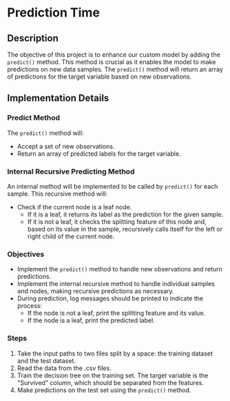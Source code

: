 # Prediction Time

## Description
The objective of this project is to enhance our custom model by adding the `predict()` method. This method is crucial as it enables the model to make predictions on new data samples. The `predict()` method will return an array of predictions for the target variable based on new observations.

## Implementation Details

### Predict Method
The `predict()` method will:
- Accept a set of new observations.
- Return an array of predicted labels for the target variable.

### Internal Recursive Predicting Method
An internal method will be implemented to be called by `predict()` for each sample. This recursive method will:
- Check if the current node is a leaf node.
  - If it is a leaf, it returns its label as the prediction for the given sample.
  - If it is not a leaf, it checks the splitting feature of this node and, based on its value in the sample, recursively calls itself for the left or right child of the current node.

### Objectives
- Implement the `predict()` method to handle new observations and return predictions.
- Implement the internal recursive method to handle individual samples and nodes, making recursive predictions as necessary.
- During prediction, log messages should be printed to indicate the process:
  - If the node is not a leaf, print the splitting feature and its value.
  - If the node is a leaf, print the predicted label.

### Steps
1. Take the input paths to two files split by a space: the training dataset and the test dataset.
2. Read the data from the .csv files.
3. Train the decision tree on the training set. The target variable is the "Survived" column, which should be separated from the features.
4. Make predictions on the test set using the `predict()` method.
